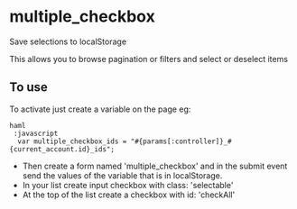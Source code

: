 # multiple_checkbox

Save selections to localStorage

This allows you to browse pagination or filters and select or deselect items


## To use

To activate just create a variable on the page eg:

    haml
     :javascript
      var multiple_checkbox_ids = "#{params[:controller]}_#{current_account.id}_ids";

* Then create a form named 'multiple_checkbox' and in the submit event send the values ​​of the variable that is in localStorage.
* In your list create input checkbox with class: 'selectable'
* At the top of the list create a checkbox with id: 'checkAll'

